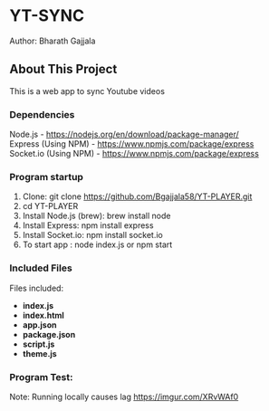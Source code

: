# YT-SYNC 

Author: Bharath Gajjala  

## About This Project
This is a web app to sync Youtube videos 

### Dependencies
Node.js - https://nodejs.org/en/download/package-manager/ <br>
Express (Using NPM) - https://www.npmjs.com/package/express <br>
Socket.io (Using NPM) - https://www.npmjs.com/package/express

### Program startup
1. Clone: git clone https://github.com/Bgajjala58/YT-PLAYER.git
2. cd YT-PLAYER
3. Install Node.js (brew): brew install node  
4. Install Express: npm install express
5. Install Socket.io: npm install socket.io
6. To start app : node index.js  or npm start 

### Included Files
Files included:
   - <b>index.js</b>
   - <b>index.html</b>
   - <b>app.json</b>
   - <b>package.json</b>
   - <b>script.js</b>
   - <b>theme.js</b>

### Program Test:
Note: Running locally causes lag
https://imgur.com/XRvWAf0


